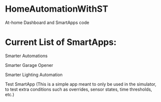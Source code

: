# HomeAutomationWithST
At-home Dashboard and SmartApps code

# Current List of SmartApps:

Smarter Automations

Smarter Garage Opener

Smarter Lighting Automation

Test SmartApp (This is a simple app meant to only be used in the simulator, to test extra conditions such as overrides, sensor states, time thresholds, etc.)
